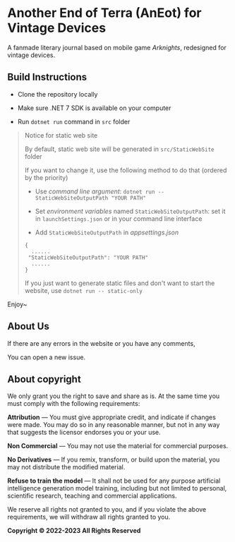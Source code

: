 # Another End of Terra (AnEot) for Vintage Devices

A fanmade literary journal based on mobile game *Arknights*, redesigned for vintage devices.

## Build Instructions

- Clone the repository locally

- Make sure .NET 7 SDK is available on your computer

- Run `dotnet run` command in `src` folder

> Notice for static web site
>
> By default, static web site will be generated in `src/StaticWebSite` folder
>
> If you want to change it, use the following method to do that (ordered by the priority)
>	- Use *command line argument*:
> ```dotnet run --StaticWebSiteOutputPath "YOUR PATH"```
> - Set *environment variables* named ```StaticWebSiteOutputPath```: set it in ```launchSettings.json``` or in your command line interface
> 
> - Add ```StaticWebSiteOutputPath``` in *appsettings.json*
> ```
> {
>	......
>  "StaticWebSiteOutputPath": "YOUR PATH"
>	......
> }
> ```
>  If you just want to generate static files and don't want to start the website, use ```dotnet run -- static-only```

Enjoy~

## About Us

If there are any errors in the website or you have any comments,

You can open a new issue.

<!-- This is not an official project yet, so we remove the following notice temporarily -->

<!--
If you would like to join us,

Please use the email address [TCA_doc@163.com](mailto:TCA_doc@163.com) Contact us.

*Note that for security reasons we do not accept submissions from non-collaborators*
-->

## About copyright

We only grant you the right to save and share as is. At the same time you must comply with the following requirements:

**Attribution** — You must give appropriate credit, and indicate if changes were made. You may do so in any reasonable manner, but not in any way that suggests the licensor endorses you or your use.

**Non Commercial** — You may not use the material for commercial purposes.

**No Derivatives** — If you remix, transform, or build upon the material, you may not distribute the modified material.

**Refuse to train the model** — It shall not be used for any purpose artificial intelligence generation model training, including but not limited to personal, scientific research, teaching and commercial applications.

We reserve all rights not granted to you, and if you violate the above requirements, we will withdraw all rights granted to you.

**Copyright © 2022-2023 All Rights Reserved**